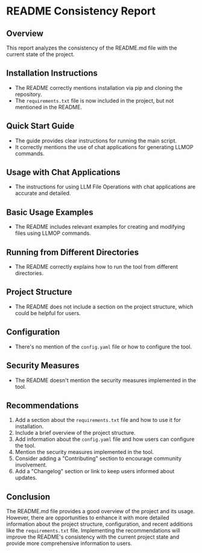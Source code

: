 # README Consistency Report

## Overview
This report analyzes the consistency of the README.md file with the current state of the project.

## Installation Instructions
- The README correctly mentions installation via pip and cloning the repository.
- The `requirements.txt` file is now included in the project, but not mentioned in the README.

## Quick Start Guide
- The guide provides clear instructions for running the main script.
- It correctly mentions the use of chat applications for generating LLMOP commands.

## Usage with Chat Applications
- The instructions for using LLM File Operations with chat applications are accurate and detailed.

## Basic Usage Examples
- The README includes relevant examples for creating and modifying files using LLMOP commands.

## Running from Different Directories
- The README correctly explains how to run the tool from different directories.

## Project Structure
- The README does not include a section on the project structure, which could be helpful for users.

## Configuration
- There's no mention of the `config.yaml` file or how to configure the tool.

## Security Measures
- The README doesn't mention the security measures implemented in the tool.

## Recommendations
1. Add a section about the `requirements.txt` file and how to use it for installation.
2. Include a brief overview of the project structure.
3. Add information about the `config.yaml` file and how users can configure the tool.
4. Mention the security measures implemented in the tool.
5. Consider adding a "Contributing" section to encourage community involvement.
6. Add a "Changelog" section or link to keep users informed about updates.

## Conclusion
The README.md file provides a good overview of the project and its usage. However, there are opportunities to enhance it with more detailed information about the project structure, configuration, and recent additions like the `requirements.txt` file. Implementing the recommendations will improve the README's consistency with the current project state and provide more comprehensive information to users.